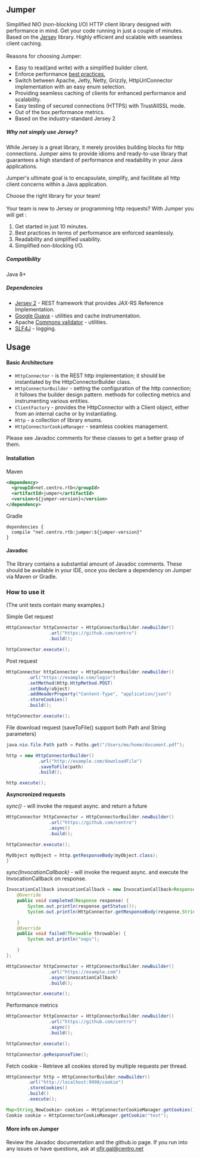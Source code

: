 ## Jumper
Simplified NIO (non-blocking I/O) HTTP client library designed with performance in mind.
Get your code running in just a couple of minutes. Based on the [Jersey](https://github.com/jersey/jersey) library. Highly efficient and scalable with seamless client caching. <br/>
<br/>Reasons for choosing Jumper:
* Easy to read(and write) with a simplified builder client.
* Enforce performance [best practices.](https://blogs.oracle.com/japod/entry/how_to_use_jersey_client)
* Switch between Apache, Jetty, Netty, Grizzly, HttpUrlConnector implementation with an easy enum selection.
* Providing seamless caching of clients for enhanced performance and scalability.
* Easy testing of secured connections (HTTPS) with TrustAllSSL mode.
* Out of the box performance metrics.
* Based on the industry-standard Jersey 2

##### Why not simply use Jersey?
While Jersey is a great library, it merely provides building blocks for http connections. Jumper aims to provide idioms
and ready-to-use library that guarantees a high standard of performance and readability in your Java applications.

Jumper's ultimate goal is to encapsulate, simplify, and facilitate all http client concerns within a
Java application.

Choose the right library for your team! <br/><br/>
Your team is new to Jersey or programming http requests? With Jumper you will get :
<br/>
 1) Get started in just 10 minutes. <br/>
 2) Best practices in terms of performance are enforced seamlessly. <br/>
 3) Readability and simplified usability. <br/>
 4) Simplified non-blocking I/O.





##### Compatibility
Java 8+

##### Dependencies
* [Jersey 2](https://github.com/jersey/jersey) - REST framework that provides JAX-RS Reference Implementation.
* [Google Guava](https://github.com/google/guava) - utilities and cache instrumentation.
* Apache [Commons validator](http://commons.apache.org/proper/commons-validator/)  - utilities.
* [SLF4J](http://www.slf4j.org/) - logging.


## Usage
#### Basic Architecture
* `HttpConnector` - is the REST http implementation; it should be instantiated by the HttpConnectorBuilder class.
* `HttpConnectorBuilder` - setting the configuration of the http connection; it follows the builder design pattern.
methods for collecting metrics and instrumenting various entities.
* `ClientFactory` - provides the HttpConnector with a Client object, either from an internal cache or by instantiating.
* `Http` - a collection of library enums.
* `HttpConnectorCookieManager` - seamless cookies management.

Please see Javadoc comments for these classes to get a better grasp of them.

#### Installation
Maven
```xml
<dependency>
  <groupId>net.centro.rtb</groupId>
  <artifactId>jumper</artifactId>
  <version>${jumper-version}</version>
</dependency>
```

Gradle
```
dependencies {
  compile "net.centro.rtb:jumper:${jumper-version}"
}
```
#### Javadoc
The library contains a substantial amount of Javadoc comments. These should be available in your IDE, once you declare
a dependency on Jumper via Maven or Gradle.

### How to use it
(The unit tests contain many examples.)

Simple Get request
```java
HttpConnector httpConnector = HttpConnectorBuilder.newBuilder()
                .url("https://github.com/centro")
                .build();

httpConnector.execute();
```

Post request
```java
HttpConnector httpConnector = HttpConnectorBuilder.newBuilder()
        .url("https://example.com/login")
        .setMethod(Http.HttpMethod.POST)
        .setBody(object)
        .addHeaderProperty("Content-Type", "application/json")
        .storeCookies()
        .build();

httpConnector.execute();
```

File download request
(saveToFile() support both Path and String parameters)
```java
java.nio.file.Path path = Paths.get("/Users/me/home/document.pdf");

http = new HttpConnectorBuilder()
            .url("http://example.com/downloadFile")
            .saveToFile(path)
            .build();

http.execute();
```

**Asyncronized requests**

*sync()* - will invoke the request async. and return a future
```java
HttpConnector httpConnector = HttpConnectorBuilder.newBuilder()
                .url("https://github.com/centro")
                .async()
                .build();

httpConnector.execute();

MyObject myObject = http.getResponseBody(myObject.class);
}
```
*sync(InvocationCallback)* - will invoke the request async. and execute the InvocationCallback on response.
```java
InvocationCallback invocationCallback = new InvocationCallback<Response>() {
    @Override
    public void completed(Response response) {
        System.out.println(response.getStatus());
        System.out.println(HttpConnector.getResponseBody(response,String.class));

    }
    @Override
    public void failed(Throwable throwable) {
        System.out.println("oops");

    }
};

HttpConnector httpConnector = HttpConnectorBuilder.newBuilder()
                .url("https://example.com")
                .async(invocationCallback)
                .build();

httpConnector.execute();

```

Performance metrics
```java
HttpConnector httpConnector = HttpConnectorBuilder.newBuilder()
                .url("https://github.com/centro")
                .async()
                .build();

httpConnector.execute();

httpConnector.geResponseTime();
```

Fetch cookie - Retrieve all cookies stored by multiple requests per thread.
```java
HttpConnector http = HttpConnectorBuilder.newBuilder()
        .url("http://localhost:9998/cookie")
        .storeCookies()
        .build()
        .execute();

Map<String,NewCookie> cookies = HttpConnectorCookieManager.getCookies();
Cookie cookie = HttpConnectorCookieManager.getCookie("test");
```
#### More info on Jumper
Review the Javadoc documentation and the github.io page.
If you run into any issues or have questions, ask at [ofir.gal@centro.net](mailto:ofir.gal@centro.net)
